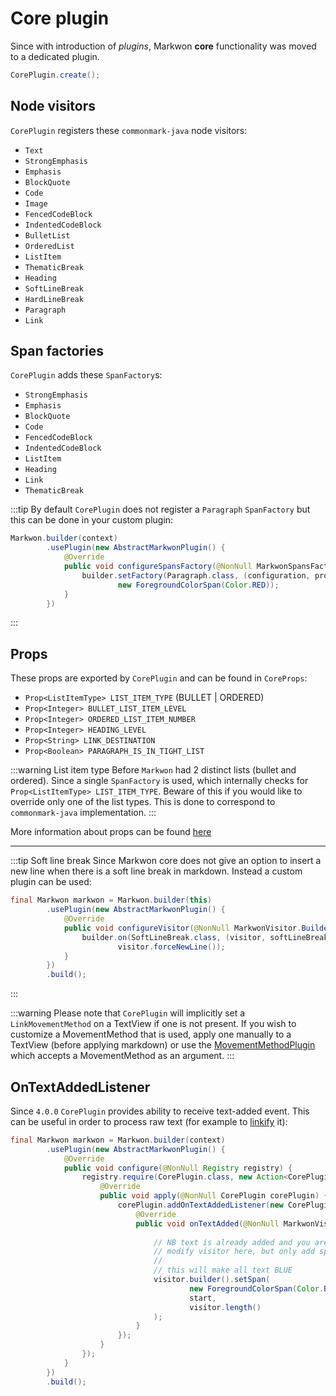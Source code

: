 # Core plugin <Badge text="3.0.0" />

Since <Badge text="3.0.0" /> with introduction of _plugins_, Markwon
**core** functionality was moved to a dedicated plugin.

```java
CorePlugin.create();
```

## Node visitors

`CorePlugin` registers these `commonmark-java` node visitors:
* `Text`
* `StrongEmphasis`
* `Emphasis`
* `BlockQuote`
* `Code`
* `Image`
* `FencedCodeBlock`
* `IndentedCodeBlock`
* `BulletList`
* `OrderedList`
* `ListItem`
* `ThematicBreak`
* `Heading`
* `SoftLineBreak`
* `HardLineBreak`
* `Paragraph`
* `Link`

## Span factories

`CorePlugin` adds these `SpanFactory`s:
* `StrongEmphasis`
* `Emphasis`
* `BlockQuote`
* `Code`
* `FencedCodeBlock`
* `IndentedCodeBlock`
* `ListItem`
* `Heading`
* `Link`
* `ThematicBreak`


:::tip
By default `CorePlugin` does not register a `Paragraph` `SpanFactory` but
this can be done in your custom plugin:

```java
Markwon.builder(context)
        .usePlugin(new AbstractMarkwonPlugin() {
            @Override
            public void configureSpansFactory(@NonNull MarkwonSpansFactory.Builder builder) {
                builder.setFactory(Paragraph.class, (configuration, props) -> 
                        new ForegroundColorSpan(Color.RED));
            }
        })
```
:::

## Props
These props are exported by `CorePlugin` and can be found in `CoreProps`:
* `Prop<ListItemType> LIST_ITEM_TYPE` (BULLET | ORDERED)
* `Prop<Integer> BULLET_LIST_ITEM_LEVEL`
* `Prop<Integer> ORDERED_LIST_ITEM_NUMBER`
* `Prop<Integer> HEADING_LEVEL`
* `Prop<String> LINK_DESTINATION`
* `Prop<Boolean> PARAGRAPH_IS_IN_TIGHT_LIST`

:::warning List item type
Before <Badge text="3.0.0" /> `Markwon` had 2 distinct lists (bullet and ordered). 
Since <Badge text="3.0.0" /> a single `SpanFactory` is used, which internally checks 
for `Prop<ListItemType> LIST_ITEM_TYPE`.
Beware of this if you would like to override only one of the list types. This is
done to correspond to `commonmark-java` implementation.
:::

More information about props can be found [here](/docs/v4/core/render-props.md)

---

:::tip Soft line break
Since <Badge text="3.0.0" /> Markwon core does not give an option to
insert a new line when there is a soft line break in markdown. Instead a
custom plugin can be used:

```java
final Markwon markwon = Markwon.builder(this)
        .usePlugin(new AbstractMarkwonPlugin() {
            @Override
            public void configureVisitor(@NonNull MarkwonVisitor.Builder builder) {
                builder.on(SoftLineBreak.class, (visitor, softLineBreak) ->
                        visitor.forceNewLine());
            }
        })
        .build();
```
:::

:::warning
Please note that `CorePlugin` will implicitly set a `LinkMovementMethod` on a TextView
if one is not present. If you wish to customize a MovementMethod that is used, apply
one manually to a TextView (before applying markdown) or use the [MovementMethodPlugin](/docs/v4/core/movement-method-plugin.md)
which accepts a MovementMethod as an argument.
:::

## OnTextAddedListener <Badge text="4.0.0"/>

Since `4.0.0` `CorePlugin` provides ability to receive text-added event. This can
be useful in order to process raw text (for example to [linkify](/docs/v4/linkify.md) it):

```java
final Markwon markwon = Markwon.builder(context)
        .usePlugin(new AbstractMarkwonPlugin() {
            @Override
            public void configure(@NonNull Registry registry) {
                registry.require(CorePlugin.class, new Action<CorePlugin>() {
                    @Override
                    public void apply(@NonNull CorePlugin corePlugin) {
                        corePlugin.addOnTextAddedListener(new CorePlugin.OnTextAddedListener() {
                            @Override
                            public void onTextAdded(@NonNull MarkwonVisitor visitor, @NonNull String text, int start) {
                                
                                // NB text is already added and you are __strongly__ adviced not to
                                // modify visitor here, but only add spans
                                //
                                // this will make all text BLUE
                                visitor.builder().setSpan(
                                        new ForegroundColorSpan(Color.BLUE),
                                        start,
                                        visitor.length()
                                );
                            }
                        });
                    }
                });
            }
        })
        .build();
```